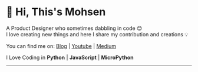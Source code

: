 # 👋 Hi, This's Mohsen

A Product Designer who sometimes dabbling in code 😊  
I love creating new things and here I share my contribution and creations 💡

You can find me on:
[Blog](https://forge.mosn.me?ref=ghr) | [Youtube](https://www.youtube.com/@its_the_forge) | [Medium](https://medium.com/mosnfar)


I Love Coding in **Python** | **JavaScript** | **MicroPython**

---

<!---

## Summary

<p align="justify">
<img src="https://raw.githubusercontent.com/mosnfar/github-stats/master/generated/overview.svg#gh-dark-mode-only"/>
<img src="https://raw.githubusercontent.com/mosnfar/github-stats/master/generated/overview.svg#gh-light-mode-only"/>
<img src="https://raw.githubusercontent.com/mosnfar/github-stats/master/generated/languages.svg#gh-dark-mode-only"/>
<img src="https://raw.githubusercontent.com/mosnfar/github-stats/master/generated/languages.svg#gh-light-mode-only"/>
</p> 

--->
 
<!---
mosnfar/mosnfar is a ✨ special ✨ repository because its `README.md` (this file) appears on your GitHub profile.
You can click the Preview link to take a look at your changes.
--->

